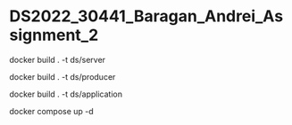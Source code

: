 # DS2022_30441_Baragan_Andrei_Assignment_2

docker build . -t ds/server

docker build . -t ds/producer

docker build . -t ds/application

docker compose up -d
